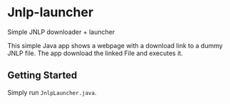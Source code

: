 # Jnlp-launcher
Simple JNLP downloader + launcher

This simple Java app shows a webpage with a download link to a dummy JNLP file.
The app download the linked File and executes it.

## Getting Started

Simply run `JnlpLauncher.java`.
